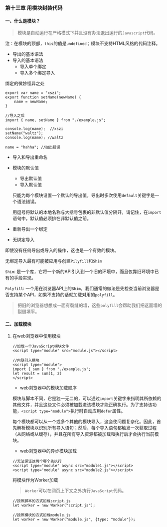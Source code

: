 ### 第十三章 用模块封装代码

#### 一、什么是模块？

> 模块是自动运行在严格模式下并且没有办法退出运行的```Javascript```代码。

注：在模块的顶部，```this```的值是```undefined```；模块不支持HTML风格的代码注释。

- 导出的基本语法
- 导入的基本语法
    - 导入单个绑定
    - 导入多个绑定导入
    
绑定的微妙怪异之处
    
```
export var name = "xszi";
export function setName(newName) {
    name = newName;
}

//导入之后
import { name, setName } from "./example.js";

console.log(name);  //xszi
setName("waltz");
console.log(name); //waltz

name = "hahha"; //抛出错误

```

- 导入和导出重命名
- 模块的默认值
    - 导出默认值
    - 导入默认值
    
    只能为每个模块设置一个默认的导出值，导出时多次使用```default```关键字是一个语法错误。

    用逗号将默认的本地名称与大括号包裹的非默认值分隔开，请记住，在```import```语句中，默认值必须排在非默认值之前。

- 重新导出一个绑定
- 无绑定导入

即使没有任何导出或导入的操作，这也是一个有效的模块。

无绑定导入最有可能被应用与创建```Pilyfill```和```Shim```

```Shim```: 是一个库，它将一个新的API引入到一个旧的环境中，而且仅靠旧环境中已有的手段实现。

```Polyfill```: 一个用在浏览器API上的```Shim```，我们通常的做法是先检查当前浏览器是否支持某个API，如果不支持的话就加载对用的```polyfill```。

> 把旧的浏览器想想成一面有裂缝的墙，这些```polyfill```会帮助我们把这面墙的裂缝填平。

#### 二、加载模块

1. 在web浏览器中使用模块

   ``` 
   //加载一个JavaScript模块文件
   <script type="module" src="module.js"></script>
   ```
   ```
   //内联引入模块
   <script type="module">
   import { sum } from "./example.js";
   let result = sum(1, 2)
   </script>
   ```
   - web浏览器中的模块加载顺序
   
   模块与脚本不同，它是独一无二的，可以通过```import```关键字来指明其所依赖的其他文件，并且这些文件必须被加载进该模块才能正确执行。为了支持该功能，```<script type="module">```执行时自动应用```defer```属性。

    每个模块都可以从一个或多个其他的模块导入，这会使问题复杂化。因此，首先解析模块以识别所有导入语句；然后，每个导入语句都触发一次获取过程（从网络或从缓存），并且在所有导入资源都被加载和执行后才会执行当前模块。
    
   - web浏览器中的异步模块加载
   
    ```
    //无法保证这两个哪个先执行
    <script type="module" async src="module1.js"></script>
    <script type="module" async src="module2.js"></script>
    ```
    
    将模块作为Worker加载
    
    > ```Worker```可以在网页上下文之外执行```JavaScript```代码。
    
    ```
    //按照脚本的方式加载script.js
    let worker = new Worker("script.js");
    ```
    ```
    //按照模块的方式加载module.js
    let worker = new Worker("module.js", {type: "module"});
    ```
